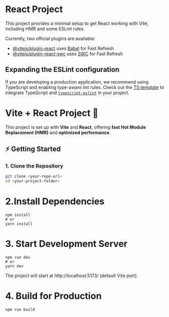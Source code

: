 # React Project

This project provides a minimal setup to get React working with Vite, including HMR and some ESLint rules.

Currently, two official plugins are available:

- [@vitejs/plugin-react](https://github.com/vitejs/vite-plugin-react/blob/main/packages/plugin-react/README.md) uses [Babel](https://babeljs.io/) for Fast Refresh
- [@vitejs/plugin-react-swc](https://github.com/vitejs/vite-plugin-react-swc) uses [SWC](https://swc.rs/) for Fast Refresh

## Expanding the ESLint configuration

If you are developing a production application, we recommend using TypeScript and enabling type-aware lint rules. Check out the [TS template](https://github.com/vitejs/vite/tree/main/packages/create-vite/template-react-ts) to integrate TypeScript and [`typescript-eslint`](https://typescript-eslint.io) in your project.

# Vite + React Project 🚀  

This project is set up with **Vite** and **React**, offering **fast Hot Module Replacement (HMR)** and **optimized performance**.

## ⚡ Getting Started  

### 1. Clone the Repository  
```sh
git clone <your-repo-url>
cd <your-project-folder>
```
# 2.Install Dependencies 
```
npm install
# or
yarn install
```
# 3. Start Development Server
```
npm run dev
# or
yarn dev
```
The project will start at http://localhost:5173/ (default Vite port).

# 4. Build for Production
```
npm run build
```


